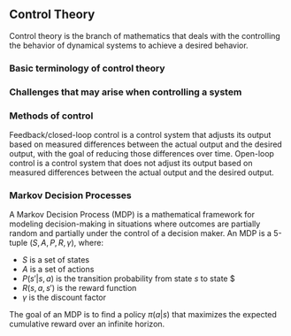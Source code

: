 ## Control Theory <a id ="6"></a>
Control theory is the branch of mathematics that deals with the controlling the behavior of dynamical systems to achieve a desired behavior.



### Basic terminology of control theory <a id ="7"></a>

### Challenges that may arise when controlling a system <a id ="8"></a>

### Methods of control <a id ="9"></a>
Feedback/closed-loop control is a control system that adjusts its output based on measured differences between the actual output and the desired output, with the goal of reducing those differences over time.
Open-loop control is a control system that does not adjust its output based on measured differences between the actual output and the desired output.
### Markov Decision Processes <a id ="10"></a>
A Markov Decision Process (MDP) is a mathematical framework for modeling decision-making in situations where
outcomes are partially random and partially under the control of a decision maker. An MDP is a
5-tuple $(S,A,P,R,\gamma)$, where:

- $S$ is a set of states
- $A$ is a set of actions
- $P(s'|s,a)$ is the transition probability from state $s$ to state $
- $R(s,a,s')$ is the reward function
- $\gamma$ is the discount factor

The goal of an MDP is to find a policy $\pi(a|s)$ that maximizes the expected cumulative reward over an infinite horizon.